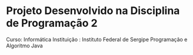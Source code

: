 # Projeto Desenvolvido na Disciplina de Programação 2
Curso: Informática
Instituição : Instituto Federal de Sergipe
Programação e Algoritmo Java
